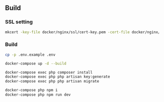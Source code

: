 ## Build

### SSL setting
```bash
mkcert -key-file docker/nginx/ssl/cert-key.pem -cert-file docker/nginx/ssl/cert.pem localhost 127.0.0.1 ::1
```

### Build
```bash
cp -p .env.example .env
```

```bash
docker-compose up -d --build
```

```bash
docker-compose exec php composer install
docker-compose exec php php artisan key:generate
docker-compose exec php php artisan migrate
```

```bash
docker-compose php npm i
docker-compose php npm run dev
```
